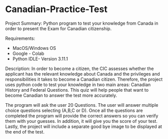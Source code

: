 # Canadian-Practice-Test


Project Summary: Python program to test your knowledge from Canada in order to present the Exam for Canadian citizenship.


Requirements:
- MacOS/Windows OS
- Google - Colab
- Python IDLE- Version 3.11.1


Description:
In order to become a citizen, the CIC assesses whether the applicant has the relevant knowledge about Canada and the privileges and responsibilities it takes to become a Canadian citizen. Therefore, the project uses python code to test your knowledge in two main areas: Canadian History and Federal Questions. This quiz will help people that want to become Canadian to answer the test more accurately.

The program will ask the user 20 Questions. The user will answer multiple choice questions selecting (A,B,C or D). Once all the questions are completed the program will provide the correct answers so you can verify them with your guesses. In addition, it will give you the score of your test. Lastly, the project will include a separate good bye image to be displayed at the end of the test.

